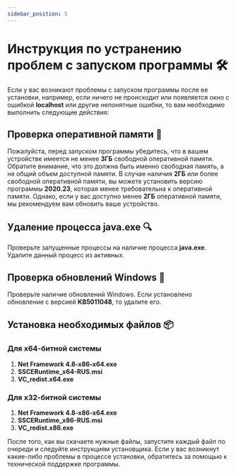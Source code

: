 ```yaml
---
sidebar_position: 5
---
```


# Инструкция по устранению проблем с запуском программы 🛠️

Если у вас возникают проблемы с запуском программы после ее установки, например, если ничего не происходит или появляется окно с ошибкой **localhost** или другие непонятные ошибки, то вам необходимо выполнить следующие действия:

## Проверка оперативной памяти 💾

Пожалуйста, перед запуском программы убедитесь, что в вашем устройстве имеется не менее **3ГБ** свободной оперативной памяти. Обратите внимание, что это должна быть именно свободная память, а не общий объем доступной памяти. В случае наличия **2ГБ** или более свободной оперативной памяти, вы можете установить версию программы **2020.23**, которая менее требовательна к оперативной памяти. Однако, если у вас доступно менее **2ГБ** оперативной памяти, мы рекомендуем вам обновить ваше устройство.

## Удаление процесса java.exe 🔍

Проверьте запущенные процессы на наличие процесса **java.exe**. Удалите данный процесс из активных.

## Проверка обновлений Windows 🔄

Проверьте наличие обновлений Windows. Если установлено обновление с версией **KB5011048**, то удалите его.

## Установка необходимых файлов 📦

### Для х64-битной системы

1. **Net Framework 4.8-x86-x64.exe**
2. **SSCERuntime_x64-RUS.msi**
3. **VC_redist.x64.exe**

### Для х32-битной системы

1. **Net Framework 4.8-x86-x64.exe**
2. **SSCERuntime_x86-RUS.msi**
3. **VC_redist.x86.exe**

После того, как вы скачаете нужные файлы, запустите каждый файл по очереди и следуйте инструкциям установщика. Если у вас возникнут какие-либо проблемы в процессе установки, обратитесь за помощью к технической поддержке программы.
